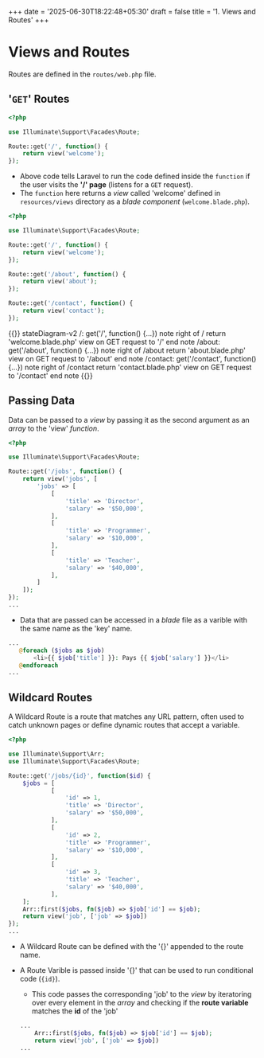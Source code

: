 +++
date = '2025-06-30T18:22:48+05:30'
draft = false
title = '1. Views and Routes'
+++

# Views and Routes

Routes are defined in the `routes/web.php` file.

## '`GET`' Routes

```php
<?php

use Illuminate\Support\Facades\Route;

Route::get('/', function() {
    return view('welcome');
});
```

- Above code tells Laravel to run the code defined inside the `function` if the user visits the **'/' page** (listens for a `GET` request).
- The `function` here returns a *view* called 'welcome' defined in `resources/views` directory as a *blade component* (`welcome.blade.php`).


```php
<?php

use Illuminate\Support\Facades\Route;

Route::get('/', function() {
    return view('welcome');
});

Route::get('/about', function() {
    return view('about');
});

Route::get('/contact', function() {
    return view('contact');
});
```

{{<mermaid>}}
stateDiagram-v2
    /: get('/', function() {...})
        note right of /
            return 'welcome.blade.php' view on GET request to '/'
        end note
    /about: get('/about', function() {...})
        note right of /about
            return 'about.blade.php' view on GET request to '/about'
        end note
    /contact: get('/contact', function() {...})
        note right of /contact
            return 'contact.blade.php' view on GET request to '/contact'
        end note
{{</mermaid>}}

## Passing Data

Data can be passed to a *view* by passing it as the second argument as an *array* to the 'view' *function*.

```php
<?php

use Illuminate\Support\Facades\Route;

Route::get('/jobs', function() {
    return view('jobs', [
        'jobs' => [
            [
                'title' => 'Director',
                'salary' => '$50,000',
            ],
            [
                'title' => 'Programmer',
                'salary' => '$10,000',
            ],
            [
                'title' => 'Teacher',
                'salary' => '$40,000',
            ],
        ]
    ]);
});
...
```

 - Data that are passed can be accessed in a *blade* file as a varible with the same name as the 'key' name.

 ```php
...
    @foreach ($jobs as $job)
        <li>{{ $job['title'] }}: Pays {{ $job['salary'] }}</li>
    @endforeach
...
 ```

 ## Wildcard Routes

A Wildcard Route is a route that matches any URL pattern, often used to catch unknown pages or define dynamic routes that accept a variable.

```php
<?php

use Illuminate\Support\Arr;
use Illuminate\Support\Facades\Route;

Route::get('/jobs/{id}', function($id) {
    $jobs = [
            [
                'id' => 1,
                'title' => 'Director',
                'salary' => '$50,000',
            ],
            [
                'id' => 2,
                'title' => 'Programmer',
                'salary' => '$10,000',
            ],
            [
                'id' => 3,
                'title' => 'Teacher',
                'salary' => '$40,000',
            ],
    ];
    Arr::first($jobs, fn($job) => $job['id'] == $job);
    return view('job', ['job' => $job])
});
...
```

 - A Wildcard Route can be defined with the '{}' appended to the route name.
 - A Route Varible is passed inside '{}' that can be used to run conditional code (`{id}`).
    - This code passes the corresponding 'job' to the *view* by iteratoring over every element in the *array* and checking if the **route variable** matches the **id** of the 'job'

    ```php
    ...
        Arr::first($jobs, fn($job) => $job['id'] == $job);
        return view('job', ['job' => $job])
    ...
    ```